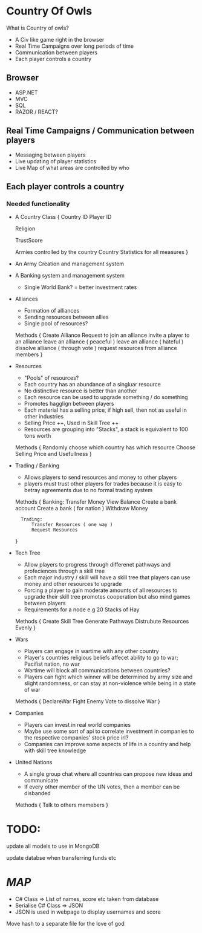 # Country Of Owls

What is Country of owls?

- A Civ like game right in the browser
- Real Time Campaigns over long periods of time
- Communication between players
- Each player controls a country

## Browser 

- ASP.NET
- MVC
- SQL
- RAZOR / REACT?
## Real Time Campaigns / Communication between players

- Messaging between players
- Live updating of player statistics
- Live Map of what areas are controlled by who

## Each player controls a country

### Needed functionality

- A Country Class
{
    Country ID 
    Player ID

    Religion   

    TrustScore

    Armies controlled by the country
    Country Statistics for all measures
}
- An Army Creation and management system

- A Banking system and management system
    - Single World Bank? = better investment rates

- Alliances
    - Formation of alliances
    - Sending resources between allies
    - Single pool of resources?

    Methods
    {
        Create Alliance
        Request to join an alliance
        invite a player to an alliance
        leave an alliance ( peaceful )
        leave an alliance ( hateful )
        dissolve alliance ( through vote )
        request resources from alliance members
    }

- Resources
    - "Pools" of resources?
    - Each country has an abundance of a singluar resource
    - No distinctive resource is better than another
    - Each resource can be used to upgrade something / do something 
    - Promotes hagglign between players
    - Each material has a selling price, if high sell, then not as useful in other industries
    - Selling Price ++, Used in Skill Tree ++
    - Resources are grouping into "Stacks", a stack is equivalent to 100 tons worth

    Methods
    {
        Randomly choose which country has which resource
        Choose Selling Price and Usefullness
    }

- Trading / Banking
    - Allows players to send resources and money to other players
    - players must trust other players for trades because it is easy to betray agreements due to no formal trading system

    Methods
    {
        Banking:
            Transfer Money
            View Balance
            Create a bank account
            Create a bank ( for nation )
            Withdraw Money

        Trading:
            Transfer Resources ( one way )
            Request Resources
    }


- Tech Tree
    - Allow players to progress through differenet pathways and profeciences through a skill tree
    - Each major industry / skill will have a skill tree that players can use money and other resources to upgrade
    - Forcing a player to gain moderate amounts of all resources to upgrade their skill tree promotes cooperation but also mind games between players
    - Requirements for a node e.g 20 Stacks of Hay 

    Methods
    {
        Create Skill Tree
        Generate Pathways
        Distrubute Resources Evenly 
    }


- Wars
    - Players can engage in wartime with any other country
    - Player's countries religious beliefs affecet ability to go to war; Pacifist nation, no war
    - Wartime will block all communications between countries?
    - Players can fight which winner will be determined by army size and slight randomness, or can stay at non-violence while being in a state of war

    Methods
    {
        DeclareWar
        Fight Enemy
        Vote to dissolve War
    }

- Companies
    - Players can invest in real world companies
    - Maybe use some sort of api to correlate investment in companies to the respective companies' stock price irl?
    - Companies can improve some aspects of life in a country and help with skill tree knowledge

- United Nations
    - A single group chat where all countries can propose new ideas and communicate
    - If every other member of the UN votes, then a member can be disbanded

    Methods
    {
        Talk to others memebers
    }


# TODO:

update all models to use in MongoDB

update databse when transferring funds etc





# ***MAP***

- C# Class => List of names, score etc taken from database
- Serialise C# Class => JSON
- JSON is used in webpage to display usernames and score


Move hash to a separate file for the love of god



